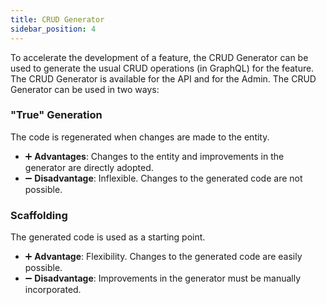 ```yaml
---
title: CRUD Generator
sidebar_position: 4
---
```


To accelerate the development of a feature, the CRUD Generator can be used to generate the usual CRUD operations (in GraphQL) for the feature. The CRUD Generator is available for the API and for the Admin. The CRUD Generator can be used in two ways:

### "True" Generation

The code is regenerated when changes are made to the entity.

- :heavy_plus_sign: **Advantages**: Changes to the entity and improvements in the generator are directly adopted.
- :heavy_minus_sign: **Disadvantage**: Inflexible. Changes to the generated code are not possible.

### Scaffolding

The generated code is used as a starting point.

- :heavy_plus_sign: **Advantage**: Flexibility. Changes to the generated code are easily possible.
- :heavy_minus_sign: **Disadvantage**: Improvements in the generator must be manually incorporated.
